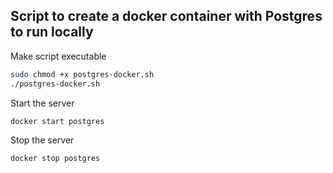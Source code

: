 ## Script to create a docker container with Postgres to run locally

Make script executable
```bash
sudo chmod +x postgres-docker.sh
./postgres-docker.sh
```

Start the server
```bash
docker start postgres
```

Stop the server
```bash
docker stop postgres
```


